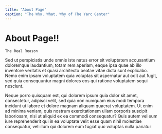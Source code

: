 ```yaml
---
title: "About Page"
caption: "The Who, What, Why of The Yarc Center"
---
```

# About Page!!

```
The Real Reason

```

Sed ut perspiciatis unde omnis iste natus error sit voluptatem accusantium doloremque 
laudantium, totam rem aperiam, eaque ipsa quae ab illo inventore veritatis et quasi architecto 
beatae vitae dicta sunt explicabo. Nemo enim ipsam voluptatem quia voluptas sit aspernatur aut 
odit aut fugit, sed quia consequuntur magni dolores eos qui ratione voluptatem sequi nesciunt. 

Neque porro quisquam est, qui dolorem ipsum quia dolor sit amet, consectetur, adipisci velit, 
sed quia non numquam eius modi tempora incidunt ut labore et dolore magnam aliquam quaerat 
voluptatem. Ut enim ad minima veniam, quis nostrum exercitationem ullam corporis suscipit 
laboriosam, nisi ut aliquid ex ea commodi consequatur? Quis autem vel eum iure reprehenderit 
qui in ea voluptate velit esse quam nihil molestiae consequatur, vel illum qui dolorem eum 
fugiat quo voluptas nulla pariatur